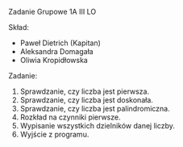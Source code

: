 ﻿Zadanie Grupowe 1A III LO

Skład:
- Paweł Dietrich (Kapitan)
- Aleksandra Domagała
- Oliwia Kropidłowska

Zadanie:

1. Sprawdzanie, czy liczba jest pierwsza.
2. Sprawdzanie, czy liczba jest doskonała.
3. Sprawdzanie, czy liczba jest palindromiczna.
4. Rozkład na czynniki pierwsze.
5. Wypisanie wszystkich dzielników danej liczby.
6. Wyjście z programu.
